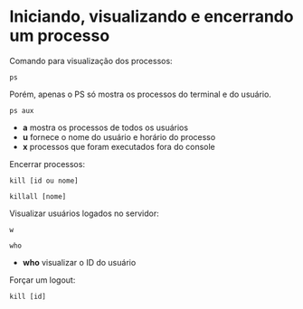 # Iniciando, visualizando e encerrando um processo

Comando para visualização dos processos:

    ps

Porém, apenas o PS só mostra os processos do terminal e do usuário.

    ps aux

- **a** mostra os processos de todos os usuários
- **u** fornece o nome do usuário e horário do processo
- **x** processos que foram executados fora do console

Encerrar processos:

    kill [id ou nome]

    killall [nome]

Visualizar usuários logados no servidor:

    w

    who

- **who** visualizar o ID do usuário

Forçar um logout:

    kill [id]